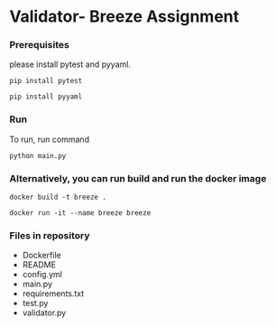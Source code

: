# Validator- Breeze Assignment

### Prerequisites
please install pytest and pyyaml.

```pip install pytest ```

```pip install pyyaml ```

### Run 
To run, run command

```python main.py```


### Alternatively, you can run build and run the docker image

```docker build -t breeze .```

```docker run -it --name breeze breeze```


### Files in repository
 - Dockerfile
 - README
 - config.yml
 - main.py
 - requirements.txt
 - test.py
 - validator.py
